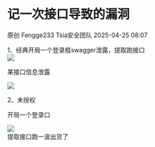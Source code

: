 #  记一次接口导致的漏洞   
原创 Fengge233  Tsia安全团队   2025-04-25 08:07  
  
1、经典开局一个登录框swagger泄露，提取跑接口  
![](https://mmbiz.qpic.cn/sz_mmbiz_png/9vaSeXkcPUQ60DOjIicDkwt1byQhwIB7t0Px67sgfyKicoNYafauphchjV8nicATr6rRrKTzDkJKBDWIGjOkZTnow/640?wx_fmt=png&from=appmsg "")  
  
某接口信息泄露  
  
![](https://mmbiz.qpic.cn/sz_mmbiz_png/9vaSeXkcPUQ60DOjIicDkwt1byQhwIB7tpr5bB7SvsSalQH0J5iaFIlWKBhh5HtND8BiakuicPOQwURMstjqOtvF8g/640?wx_fmt=png&from=appmsg "")  
  
2、未授权  
  
开局一个登录口  
  
![](https://mmbiz.qpic.cn/sz_mmbiz_png/9vaSeXkcPUQ60DOjIicDkwt1byQhwIB7tXugKCzibM42K350rseH4CJhiaven5eQI9WSdnVN9Fst98knxmntoEwNw/640?wx_fmt=png&from=appmsg "")  
提取接口跑一波出货了  
  
  
  
  
